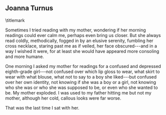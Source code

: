 ## Joanna Turnus
\titlemark

Sometimes I tried reading with my mother, wondering if her morning
readings could ever calm me, perhaps even bring us closer. But she
always read coldly, methodically, fogged in by an elusive serenity,
fumbling her cross necklace, staring past me as if veiled, her face
obscured---and in a way I wished it were, for at least she would have
appeared more consoling and more humane.

One morning I asked my mother for readings for a confused and depressed
eighth-grade girl---not confused over which lip gloss to wear, what
skirt to wear with what blouse, what not to say to a boy she liked---but
confused over her own identity, not knowing if she was a boy or a girl,
not knowing who she was or who she was supposed to be, or even who she
wanted to be. My mother exploded. I was used to my father hitting me but
not my mother, although her cold, callous looks were far worse.

That was the last time I sat with her.